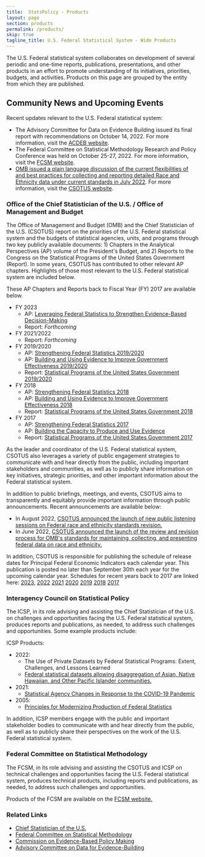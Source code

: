 ```yaml
---
title:  StatsPolicy - Products
layout: page
section: products
permalink: /products/
skip: true
tagline_title: U.S. Federal Statistical System - Wide Products
---
```


<p>The U.S. Federal statistical system collaborates on development of several periodic and one-time reports, 
publications, presentations, and other products in an effort to promote understanding of its 
initiatives, priorities, budgets, and activities. Products on this page are grouped by the entity from which they are published.</p>

<h2 class="font-serif-lg">Community News and Upcoming Events</h2>

<p>Recent updates relevant to the U.S. Federal statistical system:</p>
<ul class="usa-list">
  <li class="maxw-full">The Advisory Committee for Data on Evidence Building issued its final report with recommendations on October 14, 2022. For more information, visit the <a href="https://www.bea.gov/evidence" class="usa-link--external" target="_blank">ACDEB website</a>. </li>
  <li class="maxw-full">The Federal Committee on Statistical Methodology Research and Policy Conference was held on October 25-27, 2022. For more information, visit the <a href="https://www.fcsm.gov/" class="usa-link--external" target="_blank">FCSM website</a>. </li>
  <li class="maxw-full"><a href="https://www.whitehouse.gov/wp-content/uploads/2022/07/Flexibilities-and-Best-Practices-Under-SPD-15.pdf" class="usa-link--external" target="_blank">OMB issued a plain language discussion of the current flexibilities of and best practices for collecting and reporting detailed Race and Ethnicity data under current standards in July 2022</a>. For more information, visit the <a href="https://www.whitehouse.gov/omb/information-regulatory-affairs/statistical-programs-standards/" class="usa-link--external" target="_blank">CSOTUS website</a>. </li>
</ul>
<h3 class="font-serif-lg">Office of the Chief Statistician of the U.S. / Office of Management and Budget</h3>
<p>The Office of Management and Budget (OMB) and the Chief Statistician of the U.S. (CSOTUS) report on the priorities of the U.S.
Federal statistical system and the budgets of statistical agencies, units, and programs through two key publicly available
documents: 1) Chapters in the Analytical Perspectives (AP) volume of the President's Budget, and 2) Reports to the Congress
on the Statistical Programs of the United States Government (Report). In some years, CSOTUS has contributed to other
relevant AP chapters. Highlights of those most relevant to the U.S. Federal statistical system are included below. </p>
<p>These AP Chapters and Reports back to Fiscal Year (FY) 2017 are available below.</p>

<ul class="usa-list">
  <li>
    <span>FY 2023</span>
    <ul>
      <li> AP: <a href="https://www.whitehouse.gov/wp-content/uploads/2022/03/ap_15_statistics_fy2023.pdf" class="usa-link--external" target="_blank">Leveraging Federal Statistics to Strengthen Evidence-Based Decision-Making</a></li>
      <li> Report: <i>Forthcoming</i></li>
    </ul>
  </li>
  <li>
    <span>FY 2021/2022</span>
    <ul>
      <li> Report: <i>Forthcoming</i></li>
    </ul>
  </li>
  <li>
    <span>FY 2019/2020</span>
    <ul>
      <li> AP: <a href="https://www.whitehouse.gov/wp-content/uploads/2018/02/ap_15_statistics-fy2019.pdf" class="usa-link--external" target="_blank">Strengthening Federal Statistics 2019/2020</a></li>
      <li> AP: <a href="https://www.whitehouse.gov/wp-content/uploads/2018/02/ap_6_evidence-fy2019.pdf" class="usa-link--external" target="_blank">Building and Using Evidence to Improve Government Effectiveness 2019/2020</a></li>
      <li> Report: <a href="https://www.whitehouse.gov/wp-content/uploads/2020/12/statistical-programs-20192020.pdf" class="usa-link--external" target="_blank">Statistical Programs of the United States Government 2019/2020</a></li>
    </ul>
  </li>
  <li>
    <span>FY 2018</span>
    <ul>
      <li> AP: <a href="https://www.govinfo.gov/content/pkg/BUDGET-2018-PER/pdf/BUDGET-2018-PER-7-2.pdf" class="usa-link--external" target="_blank">Strengthening Federal Statistics 2018</a></li>
      <li> AP: <a href="https://www.govinfo.gov/content/pkg/BUDGET-2018-PER/pdf/BUDGET-2018-PER-4-2.pdf" class="usa-link--external" target="_blank">Building and Using Evidence to Improve Government Effectiveness 2018</a></li>
      <li> Report: <a href="https://www.whitehouse.gov/wp-content/uploads/2018/05/statistical-programs-2018.pdf" class="usa-link--external" target="_blank">Statistical Programs of the United States Government 2018</a></li>
    </ul>
  </li>
  <li>
    <span>FY 2017</span>
    <ul>
      <li> AP: <a href="https://obamawhitehouse.archives.gov/sites/default/files/omb/budget/fy2017/assets/ap_16_statistics.pdf" class="usa-link--external" target="_blank">Strengthening Federal Statistics 2017</a></li>
      <li> AP: <a href="https://www.govinfo.gov/content/pkg/BUDGET-2017-PER/pdf/BUDGET-2017-PER-4-3.pdf" class="usa-link--external" target="_blank">Building the Capacity to Produce and Use Evidence</a></li>
      <li> Report: <a href="https://www.whitehouse.gov/wp-content/uploads/legacy_drupal_files/omb/assets/information_and_regulatory_affairs/statistical-programs-2017.pdf" class="usa-link--external" target="_blank">Statistical Programs of the United States Government 2017</a></li>
    </ul>
  </li>
</ul>

<p>As the leader and coordinator of the U.S. Federal statistical system, CSOTUS also leverages a variety of public engagement
strategies to communicate with and hear directly from the public, including important stakeholders and communities, as well
as to publicly share information on key initiatives, strategic priorities, and other important information about the Federal
statistical system.</p>

<p>In addition to public briefings, meetings, and events, CSOTUS aims to transparently and equitably provide important
information through public announcements. Recent announcements are available below:</p>

<ul class="usa-list">
  <li>In August 2022, <a href="https://www.whitehouse.gov/omb/briefing-room/2022/08/30/omb-launches-new-public-listening-sessions-on-federal-race-and-ethnicity-standards-revision/" class="usa-link--external" target="_blank">CSOTUS announced the launch of new public listening sessions on Federal race and ethnicity standards revision.</a></li>
  <li>In June 2022, <a href="https://www.whitehouse.gov/omb/briefing-room/2022/06/15/reviewing-and-revising-standards-for-maintaining-collecting-and-presenting-federal-data-on-race-and-ethnicity/" class="usa-link--external" target="_blank">CSOTUS announced the launch of the review and revision process for OMB's standards for maintaining, collecting, and presenting federal data on race and ethnicity.</a></li>
</ul>

<p>In addition, CSOTUS is responsible for publishing the schedule of release dates for Principal Federal Economic Indicators each
calendar year. This publication is posted no later than September 30th each year for the upcoming calendar year. Schedules
for recent years back to 2017 are linked here: 
<a href="https://www.whitehouse.gov/wp-content/uploads/2022/09/pfei_schedule_release_dates_2023.pdf" class="usa-link--external" target="_blank">2023</a>, 
<a href="https://www.whitehouse.gov/wp-content/uploads/2021/09/pfei_schedule_release_dates_2022.pdf" class="usa-link--external" target="_blank">2022</a>
<a href="https://www.whitehouse.gov/wp-content/uploads/2020/09/pfei_schedule_release_dates_2021.pdf" class="usa-link--external" target="_blank">2021</a>
<a href="https://www.whitehouse.gov/wp-content/uploads/2019/09/pfei_schedule_release_dates_2020.pdf" class="usa-link--external" target="_blank">2020</a>
<a href="https://www.whitehouse.gov/wp-content/uploads/2018/09/pfei_schedule_releasedates_2019.pdf" class="usa-link--external" target="_blank">2019</a>
<a href="https://www.whitehouse.gov/wp-content/uploads/legacy_drupal_files/omb/reports/pei_schedule_release_dates_2018_all_v2.pdf" class="usa-link--external" target="_blank">2018</a>
<a href="https://www.whitehouse.gov/wp-content/uploads/legacy_drupal_files/omb/inforeg/inforeg/statpolicy/final_pei_schedule_of_release_dates_2017.a.pdf" class="usa-link--external" target="_blank">2017</a></p>

<h3 class="font-serif-lg">Interagency Council on Statistical Policy</h3>
<p>The ICSP, in its role advising and assisting the Chief Statistician of the U.S. on challenges and opportunities facing the U.S. Federal statistical system, produces reports and publications, as needed, to address such challenges and opportunities. Some example products include: </p>

ICSP Products:
<ul class="usa-list">
  <li>
    <span>2022:</span>
    <ul>
      <li>The Use of Private Datasets by Federal Statistical Programs: Extent, Challenges, and Lessons Learned</li>
      <li><a href="https://nces.ed.gov/FCSM/index.asp" class="usa-link--external" target="_blank">Federal statistical datasets allowing disaggregation of Asian, Native Hawaiian, and Other Pacific Islander communities.</a></li>
    </ul>
  </li>
  <li>
    <span>2021:</span>
    <ul>
      <li><a href="{{ site.baseurl }}/assets/docs/ICSP-COVID-19-Report_011521.pdf">Statistical Agency Changes in Response to the COVID-19 Pandemic</a></li>
    </ul>
  </li>
  <li>
    <span>2005:</span>
    <ul>
      <li><a href="{{ site.baseurl }}/assets/docs/ICSP Principles 2018.pdf">Principles for Modernizing Production of Federal Statistics</a></li>
    </ul>
  </li>
</ul>

<p>In addition, ICSP members engage with the public and important stakeholder bodies to communicate with and hear directly
from the public, as well as to publicly share their perspectives on the work of the U.S. Federal statistical system.</p>

<h3 class="font-serif-lg">Federal Committee on Statistical Methodology</h3>
<p>The FCSM, in its role advising and assisting the CSOTUS and ICSP on technical challenges and opportunities facing the U.S.
Federal statistical system, produces technical products, including reports and publications, as needed, to address such
challenges and opportunities.</p>

<p>Products of the FCSM are available on the <a href="https://www.fcsm.gov/" class="usa-link--external" target="_blank">FCSM website.</a></p>

<h3 class="font-serif-lg">Related Links</h3>
<ul class="usa-list" role="list">
  <li role="listitem"><a href="https://www.whitehouse.gov/omb/information-regulatory-affairs/statistical-programs-standards/" class="usa-link--external" target="_blank">Chief Statistician of the U.S.</a></li>
  <li role="listitem"><a href="https://www.fcsm.gov/" class="usa-link--external" target="_blank">Federal Committee on Statistical Methodology</a></li>
  <li role="listitem"><a href="https://cybercemetery.unt.edu/archive/cep/20171002195205/https:/www.cep.gov/en.html" class="usa-link--external" target="_blank">Commission on Evidence-Based Policy Making</a></li>
  <li role="listitem"><a href="https://www.bea.gov/evidence" class="usa-link--external" target="_blank">Advisory Committee on Data for Evidence-Building</a></li>
</ul>